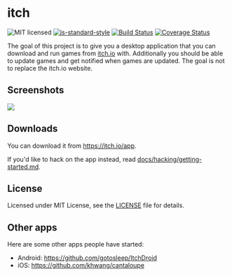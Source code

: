 # itch

![MIT licensed](https://img.shields.io/badge/license-MIT-blue.svg)
[![js-standard-style](https://img.shields.io/badge/code%20style-standard-brightgreen.svg?style=flat)](https://github.com/feross/standard)
[![Build Status](https://git.itch.ovh/itchio/itch/badges/master/build.svg)](https://git.itch.ovh/itchio/itch/builds)
[![Coverage Status](https://coveralls.io/repos/itchio/itch/badge.svg?service=github)](https://coveralls.io/github/itchio/itch)

The goal of this project is to give you a desktop application that you can
download and run games from [itch.io](http://itch.io) with. Additionally you
should be able to update games and get notified when games are updated. The
goal is not to replace the itch.io website.

## Screenshots

![](https://cloud.githubusercontent.com/assets/7998310/14798987/8681895a-0b3a-11e6-84b0-1724544649d3.png)

## Downloads

You can download it from <https://itch.io/app>.

If you'd like to hack on the app instead, read [docs/hacking/getting-started.md][].

[docs/hacking/getting-started.md]: docs/hacking/getting-started.md

## License

Licensed under MIT License, see the [LICENSE][] file for details.

[LICENSE]: LICENSE

## Other apps

Here are some other apps people have started:

* Android: https://github.com/gotosleep/ItchDroid
* iOS: https://github.com/khwang/cantaloupe
